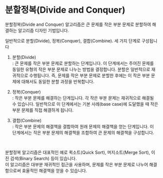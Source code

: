 # 분할정복(Divide and Conquer)

분할정복(Divide and Conquer) 알고리즘은 큰 문제를 작은 부분 문제로 분할하여 해결하는 알고리즘 디자인 기법입니다.
<br />

일반적으로 분할(Divide), 정복(Conquer), 결합(Combine). 세 가지 단계로 구성됩니다

1. 분할(Divide)
   <br />
   : 큰 문제를 작은 부분 문제로 분할하는 단계입니다. 이 단계에서는 주어진 문제를 동일한 유형의 작은 부분 문제로 나누는 방법을 결정합니다. 분할은 일반적으로 재귀적으로 수행됩니다. 즉, 문제를 작은 부분 문제로 분할한 후에는 이 작은 부분 문제에 대해서도 동일한 분할 과정을 반복합니다.

2. 정복(Conquer)
   <br />
   : 작은 부분 문제를 해결하는 단계입니다. 각 작은 부분 문제는 재귀적으로 해결될 수 있습니다. 일반적으로 이 단계에서는 기본 사례(base case)에 도달했을 때 작은 부분 문제를 직접 해결하게 됩니다.

3. 결합(Combine)
   <br />
   : 작은 부분 문제의 해결책을 결합하여 원래 문제의 해결책을 얻는 단계입니다. 이 단계에서는 작은 부분 문제의 해결책을 조합하여 큰 문제의 해결책을 구성합니다.

<br />

분할정복 알고리즘은 대표적인 예로 퀵소트(Quick Sort), 머지소트(Merge Sort), 이진 검색(Binary Search) 등이 있습니다.
<br />
이 알고리즘은 대부분 재귀적인 접근을 사용하며, 문제를 작은 부분 문제로 나누어 해결함으로써 효율적인 해결책을 얻을 수 있습니다.
